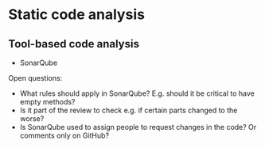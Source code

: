 # Static code analysis

## Tool-based code analysis

- SonarQube

Open questions:
- What rules should apply in SonarQube? E.g. should it be critical to have empty methods?
- Is it part of the review to check e.g. if certain parts changed to the worse?
- Is SonarQube used to assign people to request changes in the code? Or comments only on GitHub?
